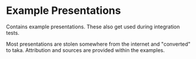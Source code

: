 # Example Presentations

Contains example presentations.
These also get used during integration tests.

Most presentations are stolen somewhere from the internet and "converted" to taka.
Attribution and sources are provided within the examples.
